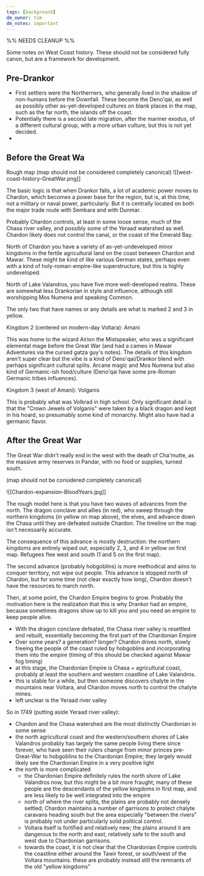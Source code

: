 ```yaml
---
tags: [background]
dm_owner: tim
dm_notes: important
---
```


%% NEEDS CLEANUP %%

Some notes on West Coast history. These should not be considered fully canon, but are a framework for development.

## Pre-Drankor

- First settlers were the Northerners, who generally lived in the shadow of non-humans before the Downfall. These become the Deno'qai, as well as possibly other as-yet-developed cultures on blank places in the map, such as the far north, the islands off the coast. 
- Potentially there is a second late migration, after the mariner exodus, of a different cultural group, with a more urban culture, but this is not yet decided.
- 

## Before the Great Wa
Rough map (map should not be considered completely canonical)
![[west-coast-history-GreatWar.png]]

The basic logic is that when Drankor falls, a lot of academic power moves to Chardon, which becomes a power base for the region, but is, at this time, not a military or naval power, particularly. But it is centrally located on both the major trade route with Sembara and with Dunmar. 

Probably Chardon controls, at least in some loose sense, much of the Chasa river valley, and possibly some of the Yeraad watershed as well. Chardon likely does not control the canal, or the coast of the Emerald Bay. 

North of Chardon you have a variety of as-yet-undeveloped minor kingdoms in the fertile agricultural land on the coast between Chardon and Mawar. These might be kind of like various German states, perhaps even with a kind of holy-roman-empire-like superstructure, but this is highly undeveloped. 

North of Lake Valandros, you have five more well-developed realms. These are somewhat less Drankorian in style and influence, although still worshipping Mos Numena and speaking Common. 

The only two that have names or any details are what is marked 2 and 3 in yellow.

Kingdom 2 (centered on modern-day Voltara): Amani

This was home to the wizard Airion the Mistspeaker, who was a significant elemental mage before the Great War (and had a cameo in Mawar Adventures via the cursed gatza guy's notes). The details of this kingdom aren't super clear but the vibe is a kind of Deno'qai/Drankor blend with perhaps significant cultural splits. Arcane magic and Mos Numena but also kind of Germanic-ish food/culture (Deno'qai have some pre-Roman Germanic tribes influences).

Kingdom 3 (west of Amani): Volganis

This is probably what was Volkrad in high school. Only significant detail is that the "Crown Jewels of Volganis" were taken by a black dragon and kept in his hoard, so presumably some kind of monarchy. Might also have had a germanic flavor. 

## After the Great War

The Great War didn't really end in the west with the death of Cha'mutte, as the massive army reserves in Pandar, with no food or supplies, turned south. 

(map should not be considered completely canonical)

![[Chardon-expansion-BloodYears.jpg]]

The rough model here is that you have two waves of advances from the north. The dragon conclave and allies (in red), who sweep through the northern kingdoms (in yellow on map above), the elves, and advance down the Chasa until they are defeated outside Chardon. The timeline on the map isn't necessarily accurate. 

The consequence of this advance is mostly destruction: the northern kingdoms are entirely wiped out, especially 2, 3, and 4 in yellow on first map. Refugees flee west and south (1 and 5 on the first map).

The second advance (probably hobgoblins) is more methodical and aims to conquer territory, not wipe out people. This advance is stopped north of Chardon, but for some time (not clear exactly how long), Chardon doesn't have the resources to march north. 

Then, at some point, the Chardon Empire begins to grow. Probably the motivation here is the realization that this is why Drankor had an empire, because sometimes dragons show up to kill you and you need an empire to keep people alive. 
- With the dragon conclave defeated, the Chasa river valley is resettled and rebuilt, essentially becoming the first part of the Chardonian Empire
- Over some years? a generation? longer? Chardon drives north, slowly freeing the people of the coast ruled by hobgoblins and incorporating them into the empire (timing of this should be checked against Mawar fog timing)
- at this stage, the Chardonian Empire is Chasa + agricultural coast, probably at least the southern and western coastline of Lake Valandros.
- this is stable for a while, but then someone discovers chalyte in the mountains near Voltara, and Chardon moves north to control the chalyte mines. 
- left unclear is the Yeraad river valley

So in 1749 (putting aside Yeraad river valley):
- Chardon and the Chasa watershed are the most distinctly Chardonian in some sense
- the north agricultural coast and the western/southern shores of Lake Valandros probably has largely the same people living there since forever, who have seen their rulers change from minor princes pre-Great-War to hobgoblins to the Chardonian Empire; they largely would likely see the Chardonian Empire in a very positive light
- the north is more complicated
	- the Chardonian Empire definitely rules the north shore of Lake Valandros now, but this might be a bit more fraught; many of these people are the descendants of the yellow kingdoms in first map, and are less likely to be well integrated into the empire
	- north of where the river splits, the plains are probably not densely settled; Chardon maintains a number of garrisons to protect chalyte caravans heading south but the area especially "between the rivers" is probably not under particularly solid political control.
	- Voltara itself is fortified and relatively new; the plains around it are dangerous to the north and east, relatively safe to the south and west due to Chardonian garrisons. 
	- towards the coast, it is not clear that the Chardonian Empire controls the coastline either around the Tawir forest, or south/west of the Voltara mountains. these are probably instead still the remnants of the old "yellow kingdoms"